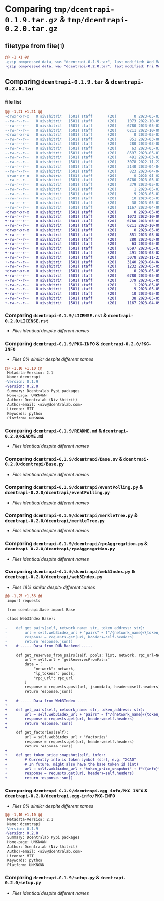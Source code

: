 # Comparing `tmp/dcentrapi-0.1.9.tar.gz` & `tmp/dcentrapi-0.2.0.tar.gz`

## filetype from file(1)

```diff
@@ -1 +1 @@
-gzip compressed data, was "dcentrapi-0.1.9.tar", last modified: Wed May  3 13:09:00 2023, max compression
+gzip compressed data, was "dcentrapi-0.2.0.tar", last modified: Fri May  5 09:42:17 2023, max compression
```

## Comparing `dcentrapi-0.1.9.tar` & `dcentrapi-0.2.0.tar`

### file list

```diff
@@ -1,21 +1,21 @@
-drwxr-xr-x   0 nivshitrit   (501) staff       (20)        0 2023-05-03 13:09:00.382685 dcentrapi-0.1.9/
--rw-r--r--   0 nivshitrit   (501) staff       (20)     1073 2022-10-09 08:58:27.000000 dcentrapi-0.1.9/LICENSE.rst
--rw-r--r--   0 nivshitrit   (501) staff       (20)     6780 2023-05-03 13:09:00.382439 dcentrapi-0.1.9/PKG-INFO
--rw-r--r--   0 nivshitrit   (501) staff       (20)     6211 2022-10-09 08:58:27.000000 dcentrapi-0.1.9/README.md
-drwxr-xr-x   0 nivshitrit   (501) staff       (20)        0 2023-05-03 13:09:00.381141 dcentrapi-0.1.9/dcentrapi/
--rw-r--r--   0 nivshitrit   (501) staff       (20)      851 2023-03-08 10:39:09.000000 dcentrapi-0.1.9/dcentrapi/Base.py
--rw-r--r--   0 nivshitrit   (501) staff       (20)      280 2023-03-08 10:39:09.000000 dcentrapi-0.1.9/dcentrapi/__init__.py
--rw-r--r--   0 nivshitrit   (501) staff       (20)       63 2023-05-03 13:07:56.000000 dcentrapi-0.1.9/dcentrapi/common.py
--rw-r--r--   0 nivshitrit   (501) staff       (20)     8597 2023-05-03 13:07:34.000000 dcentrapi-0.1.9/dcentrapi/eventPolling.py
--rw-r--r--   0 nivshitrit   (501) staff       (20)      491 2023-03-02 14:02:13.000000 dcentrapi-0.1.9/dcentrapi/gasMonitor.py
--rw-r--r--   0 nivshitrit   (501) staff       (20)     3078 2022-11-22 15:13:50.000000 dcentrapi-0.1.9/dcentrapi/merkleTree.py
--rw-r--r--   0 nivshitrit   (501) staff       (20)     3140 2023-04-04 11:41:50.000000 dcentrapi-0.1.9/dcentrapi/rpcAggregation.py
--rw-r--r--   0 nivshitrit   (501) staff       (20)      823 2023-04-04 11:43:09.000000 dcentrapi-0.1.9/dcentrapi/web3Index.py
-drwxr-xr-x   0 nivshitrit   (501) staff       (20)        0 2023-05-03 13:09:00.382194 dcentrapi-0.1.9/dcentrapi.egg-info/
--rw-r--r--   0 nivshitrit   (501) staff       (20)     6780 2023-05-03 13:09:00.000000 dcentrapi-0.1.9/dcentrapi.egg-info/PKG-INFO
--rw-r--r--   0 nivshitrit   (501) staff       (20)      379 2023-05-03 13:09:00.000000 dcentrapi-0.1.9/dcentrapi.egg-info/SOURCES.txt
--rw-r--r--   0 nivshitrit   (501) staff       (20)        1 2023-05-03 13:09:00.000000 dcentrapi-0.1.9/dcentrapi.egg-info/dependency_links.txt
--rw-r--r--   0 nivshitrit   (501) staff       (20)        9 2023-05-03 13:09:00.000000 dcentrapi-0.1.9/dcentrapi.egg-info/requires.txt
--rw-r--r--   0 nivshitrit   (501) staff       (20)       10 2023-05-03 13:09:00.000000 dcentrapi-0.1.9/dcentrapi.egg-info/top_level.txt
--rw-r--r--   0 nivshitrit   (501) staff       (20)       38 2023-05-03 13:09:00.382763 dcentrapi-0.1.9/setup.cfg
--rw-r--r--   0 nivshitrit   (501) staff       (20)     1167 2023-04-09 07:57:53.000000 dcentrapi-0.1.9/setup.py
+drwxr-xr-x   0 nivshitrit   (501) staff       (20)        0 2023-05-05 09:42:17.171879 dcentrapi-0.2.0/
+-rw-r--r--   0 nivshitrit   (501) staff       (20)     1073 2022-10-09 08:58:27.000000 dcentrapi-0.2.0/LICENSE.rst
+-rw-r--r--   0 nivshitrit   (501) staff       (20)     6780 2023-05-05 09:42:17.171736 dcentrapi-0.2.0/PKG-INFO
+-rw-r--r--   0 nivshitrit   (501) staff       (20)     6211 2022-10-09 08:58:27.000000 dcentrapi-0.2.0/README.md
+drwxr-xr-x   0 nivshitrit   (501) staff       (20)        0 2023-05-05 09:42:17.170924 dcentrapi-0.2.0/dcentrapi/
+-rw-r--r--   0 nivshitrit   (501) staff       (20)      851 2023-03-08 10:39:09.000000 dcentrapi-0.2.0/dcentrapi/Base.py
+-rw-r--r--   0 nivshitrit   (501) staff       (20)      280 2023-03-08 10:39:09.000000 dcentrapi-0.2.0/dcentrapi/__init__.py
+-rw-r--r--   0 nivshitrit   (501) staff       (20)       63 2023-05-05 09:42:13.000000 dcentrapi-0.2.0/dcentrapi/common.py
+-rw-r--r--   0 nivshitrit   (501) staff       (20)     8597 2023-05-03 13:07:34.000000 dcentrapi-0.2.0/dcentrapi/eventPolling.py
+-rw-r--r--   0 nivshitrit   (501) staff       (20)      491 2023-03-02 14:02:13.000000 dcentrapi-0.2.0/dcentrapi/gasMonitor.py
+-rw-r--r--   0 nivshitrit   (501) staff       (20)     3078 2022-11-22 15:13:50.000000 dcentrapi-0.2.0/dcentrapi/merkleTree.py
+-rw-r--r--   0 nivshitrit   (501) staff       (20)     3140 2023-04-04 11:41:50.000000 dcentrapi-0.2.0/dcentrapi/rpcAggregation.py
+-rw-r--r--   0 nivshitrit   (501) staff       (20)     1232 2023-05-05 09:41:46.000000 dcentrapi-0.2.0/dcentrapi/web3Index.py
+drwxr-xr-x   0 nivshitrit   (501) staff       (20)        0 2023-05-05 09:42:17.171566 dcentrapi-0.2.0/dcentrapi.egg-info/
+-rw-r--r--   0 nivshitrit   (501) staff       (20)     6780 2023-05-05 09:42:17.000000 dcentrapi-0.2.0/dcentrapi.egg-info/PKG-INFO
+-rw-r--r--   0 nivshitrit   (501) staff       (20)      379 2023-05-05 09:42:17.000000 dcentrapi-0.2.0/dcentrapi.egg-info/SOURCES.txt
+-rw-r--r--   0 nivshitrit   (501) staff       (20)        1 2023-05-05 09:42:17.000000 dcentrapi-0.2.0/dcentrapi.egg-info/dependency_links.txt
+-rw-r--r--   0 nivshitrit   (501) staff       (20)        9 2023-05-05 09:42:17.000000 dcentrapi-0.2.0/dcentrapi.egg-info/requires.txt
+-rw-r--r--   0 nivshitrit   (501) staff       (20)       10 2023-05-05 09:42:17.000000 dcentrapi-0.2.0/dcentrapi.egg-info/top_level.txt
+-rw-r--r--   0 nivshitrit   (501) staff       (20)       38 2023-05-05 09:42:17.171919 dcentrapi-0.2.0/setup.cfg
+-rw-r--r--   0 nivshitrit   (501) staff       (20)     1167 2023-04-09 07:57:53.000000 dcentrapi-0.2.0/setup.py
```

### Comparing `dcentrapi-0.1.9/LICENSE.rst` & `dcentrapi-0.2.0/LICENSE.rst`

 * *Files identical despite different names*

### Comparing `dcentrapi-0.1.9/PKG-INFO` & `dcentrapi-0.2.0/PKG-INFO`

 * *Files 0% similar despite different names*

```diff
@@ -1,10 +1,10 @@
 Metadata-Version: 2.1
 Name: dcentrapi
-Version: 0.1.9
+Version: 0.2.0
 Summary: Dcentralab Pypi packages
 Home-page: UNKNOWN
 Author: Dcentralab (Niv Shitrit)
 Author-email: <niv@dcentralab.com>
 License: MIT
 Keywords: python
 Platform: UNKNOWN
```

### Comparing `dcentrapi-0.1.9/README.md` & `dcentrapi-0.2.0/README.md`

 * *Files identical despite different names*

### Comparing `dcentrapi-0.1.9/dcentrapi/Base.py` & `dcentrapi-0.2.0/dcentrapi/Base.py`

 * *Files identical despite different names*

### Comparing `dcentrapi-0.1.9/dcentrapi/eventPolling.py` & `dcentrapi-0.2.0/dcentrapi/eventPolling.py`

 * *Files identical despite different names*

### Comparing `dcentrapi-0.1.9/dcentrapi/merkleTree.py` & `dcentrapi-0.2.0/dcentrapi/merkleTree.py`

 * *Files identical despite different names*

### Comparing `dcentrapi-0.1.9/dcentrapi/rpcAggregation.py` & `dcentrapi-0.2.0/dcentrapi/rpcAggregation.py`

 * *Files identical despite different names*

### Comparing `dcentrapi-0.1.9/dcentrapi/web3Index.py` & `dcentrapi-0.2.0/dcentrapi/web3Index.py`

 * *Files 18% similar despite different names*

```diff
@@ -1,25 +1,36 @@
 import requests
 
 from dcentrapi.Base import Base
 
 class Web3Index(Base):
 
-    def get_pairs(self, network_name: str, token_address: str):
-        url = self.web3index_url + "pairs" + f"/{network_name}/{token_address}"
-        response = requests.get(url, headers=self.headers)
-        return response.json()
+    # ----- Data from DUB Backend -----
 
     def get_reserves_from_pairs(self, pools: list, network, rpc_url=None):
         url = self.url + "getReservesFromPairs"
         data = {
             "network": network,
             "lp_tokens": pools,
             "rpc_url": rpc_url
         }
         response = requests.post(url, json=data, headers=self.headers)
         return response.json()
 
+    # ----- Data from Web3Index -----
+
+    def get_pairs(self, network_name: str, token_address: str):
+        url = self.web3index_url + "pairs" + f"/{network_name}/{token_address}"
+        response = requests.get(url, headers=self.headers)
+        return response.json()
+
     def get_factories(self):
         url = self.web3index_url + "factories"
         response = requests.get(url, headers=self.headers)
         return response.json()
+
+    def get_token_price_snapshot(self, info):
+        # Currently info is token symbol (str), e.g. "XCAD"
+        # In future, might also have the base token id (int)
+        url = self.web3index_url + "token_price_snapshot" + f"/{info}"
+        response = requests.get(url, headers=self.headers)
+        return response.json()
```

### Comparing `dcentrapi-0.1.9/dcentrapi.egg-info/PKG-INFO` & `dcentrapi-0.2.0/dcentrapi.egg-info/PKG-INFO`

 * *Files 0% similar despite different names*

```diff
@@ -1,10 +1,10 @@
 Metadata-Version: 2.1
 Name: dcentrapi
-Version: 0.1.9
+Version: 0.2.0
 Summary: Dcentralab Pypi packages
 Home-page: UNKNOWN
 Author: Dcentralab (Niv Shitrit)
 Author-email: <niv@dcentralab.com>
 License: MIT
 Keywords: python
 Platform: UNKNOWN
```

### Comparing `dcentrapi-0.1.9/setup.py` & `dcentrapi-0.2.0/setup.py`

 * *Files identical despite different names*

